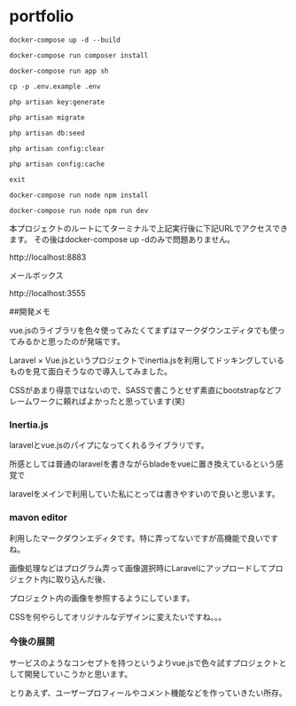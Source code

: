 # portfolio

```
docker-compose up -d --build

docker-compose run composer install

docker-compose run app sh

cp -p .env.example .env

php artisan key:generate

php artisan migrate

php artisan db:seed

php artisan config:clear

php artisan config:cache

exit

docker-compose run node npm install

docker-compose run node npm run dev
```

本プロジェクトのルートにてターミナルで上記実行後に下記URLでアクセスできます。 その後はdocker-compose up -dのみで問題ありません。

http://localhost:8883

メールボックス

http://localhost:3555


##開発メモ

vue.jsのライブラリを色々使ってみたくてまずはマークダウンエディタでも使ってみるかと思ったのが発端です。

Laravel × Vue.jsというプロジェクトでinertia.jsを利用してドッキングしているものを見て面白そうなので導入してみました。

CSSがあまり得意ではないので、SASSで書こうとせず素直にbootstrapなどフレームワークに頼ればよかったと思っています(笑)

### Inertia.js

laravelとvue.jsのパイプになってくれるライブラリです。

所感としては普通のlaravelを書きながらbladeをvueに置き換えているという感覚で

laravelをメインで利用していた私にとっては書きやすいので良いと思います。

### mavon editor

利用したマークダウンエディタです。特に弄ってないですが高機能で良いですね。

画像処理などはプログラム弄って画像選択時にLaravelにアップロードしてプロジェクト内に取り込んだ後、

プロジェクト内の画像を参照するようにしています。

CSSを何やらしてオリジナルなデザインに変えたいですね。。。

### 今後の展開

サービスのようなコンセプトを持つというよりvue.jsで色々試すプロジェクトとして開発していこうかと思います。

とりあえず、ユーザープロフィールやコメント機能などを作っていきたい所存。